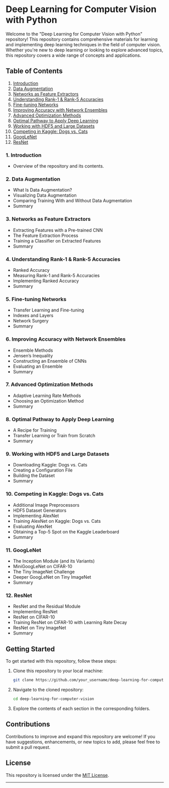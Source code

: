 # Deep Learning for Computer Vision with Python

Welcome to the "Deep Learning for Computer Vision with Python" repository! This repository contains comprehensive materials for learning and implementing deep learning techniques in the field of computer vision. Whether you're new to deep learning or looking to explore advanced topics, this repository covers a wide range of concepts and applications.

## Table of Contents

1. [Introduction](#introduction)
2. [Data Augmentation](#data-augmentation)
3. [Networks as Feature Extractors](#networks-as-feature-extractors)
4. [Understanding Rank-1 & Rank-5 Accuracies](#understanding-rank-1--rank-5-accuracies)
5. [Fine-tuning Networks](#fine-tuning-networks)
6. [Improving Accuracy with Network Ensembles](#improving-accuracy-with-network-ensembles)
7. [Advanced Optimization Methods](#advanced-optimization-methods)
8. [Optimal Pathway to Apply Deep Learning](#optimal-pathway-to-apply-deep-learning)
9. [Working with HDF5 and Large Datasets](#working-with-hdf5-and-large-datasets)
10. [Competing in Kaggle: Dogs vs. Cats](#competing-in-kaggle-dogs-vs-cats)
11. [GoogLeNet](#googlenet)
12. [ResNet](#resnet)

### 1. Introduction
- Overview of the repository and its contents.

### 2. Data Augmentation
- What Is Data Augmentation?
- Visualizing Data Augmentation
- Comparing Training With and Without Data Augmentation
- Summary

### 3. Networks as Feature Extractors
- Extracting Features with a Pre-trained CNN
- The Feature Extraction Process
- Training a Classifier on Extracted Features
- Summary

### 4. Understanding Rank-1 & Rank-5 Accuracies
- Ranked Accuracy
- Measuring Rank-1 and Rank-5 Accuracies
- Implementing Ranked Accuracy
- Summary

### 5. Fine-tuning Networks
- Transfer Learning and Fine-tuning
- Indexes and Layers
- Network Surgery
- Summary

### 6. Improving Accuracy with Network Ensembles
- Ensemble Methods
- Jensen’s Inequality
- Constructing an Ensemble of CNNs
- Evaluating an Ensemble
- Summary

### 7. Advanced Optimization Methods
- Adaptive Learning Rate Methods
- Choosing an Optimization Method
- Summary

### 8. Optimal Pathway to Apply Deep Learning
- A Recipe for Training
- Transfer Learning or Train from Scratch
- Summary

### 9. Working with HDF5 and Large Datasets
- Downloading Kaggle: Dogs vs. Cats
- Creating a Configuration File
- Building the Dataset
- Summary

### 10. Competing in Kaggle: Dogs vs. Cats
- Additional Image Preprocessors
- HDF5 Dataset Generators
- Implementing AlexNet
- Training AlexNet on Kaggle: Dogs vs. Cats
- Evaluating AlexNet
- Obtaining a Top-5 Spot on the Kaggle Leaderboard
- Summary

### 11. GoogLeNet
- The Inception Module (and its Variants)
- MiniGoogLeNet on CIFAR-10
- The Tiny ImageNet Challenge
- Deeper GoogLeNet on Tiny ImageNet
- Summary

### 12. ResNet
- ResNet and the Residual Module
- Implementing ResNet
- ResNet on CIFAR-10
- Training ResNet on CIFAR-10 with Learning Rate Decay
- ResNet on Tiny ImageNet
- Summary

## Getting Started
To get started with this repository, follow these steps:
1. Clone this repository to your local machine:
   ```bash
   git clone https://github.com/your_username/deep-learning-for-computer-vision.git
   ```
2. Navigate to the cloned repository:
   ```bash
   cd deep-learning-for-computer-vision
   ```
3. Explore the contents of each section in the corresponding folders.

## Contributions
Contributions to improve and expand this repository are welcome! If you have suggestions, enhancements, or new topics to add, please feel free to submit a pull request.

## License
This repository is licensed under the [MIT License](LICENSE).

---

